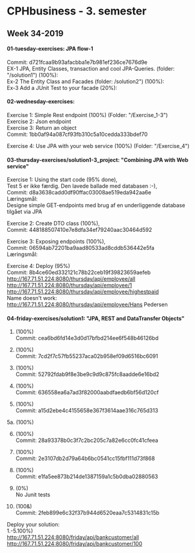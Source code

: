 # CPHbusiness - 3. semester

## Week 34-2019

#### 01-tuesday-exercises: JPA flow-1  
Commit: d721fcaa9b93afacbba1e7b981ef236ce7676d9e  
EX-1 JPA, Entity Classes, transaction and cool JPA-Queries. (folder: "/solution1") (100%):  
Ex-2   The Entity Class and Facades (folder: /solution2") (100%):  
Ex-3  Add a JUnit Test to your facade (20%):  
  
  
  
#### 02-wednesday-exercises:
Exercise 1: Simple Rest endpoint (100%) (Folder: "/Exercise_1-3")  
Exercise 2: Json endpoint  
Exercise 3: Return an object  
Commit: 1bb0af94a087cf93fb310c5a10cedda333bdef70  

Exercise 4: Use JPA with your web service (100%) (Folder: "/Exercise_4")
  
  
  
#### 03-thursday-exercises/solution1-3_project: "Combining JPA with Web service"

Exercise 1: Using the start code (95% done),  
Test 5 er ikke færdig. Den lavede ballade med databasen :-),  
Commit: d8a3638cadd0df90ffac03008ae519eda942aa6e  
Læringsmål:  
Designe simple GET-endpoints med brug af en underliggende database tilgået via JPA  

Exercise 2: Create DTO class (100%),  
Commit: 448188507410e7e8dfa34ef79240aac30464d592  


Exercise 3: Exposing endpoints (100%),  
Commit: 06594ab72201ba9aad80533ad8cddb536442e5fa  
Læringsmål:


Exercise 4: Deploy (95%)  
Commit: 8b4ce60ed332121c78b22ceb19f39823659aefeb  
http://167.71.51.224:8080/thursday/api/employee/all  
http://167.71.51.224:8080/thursday/api/employee/1  
http://167.71.51.224:8080/thursday/api/employee/highestpaid  
Name doesn't work:  
http://167.71.51.224:8080/thursday/api/employee/Hans Pedersen
  
  

#### 04-friday-exercises/solution1: "JPA, REST and DataTransfer Objects"
1. (100%)  
Commit: cea6bd6fd14e3d0d17bfbd214ee6f548b46126bd

2. (100%)  
Commit: 7cd2f7c57fb55237aca02b958ef09d6516bc6091

3. (100%)  
Commit: 52792fdab9f8e3be9c9d9c875fc8aadde6e16bd2

4. (100%)  
Commit: 636558ea6a7ad3f82000aabdfaedb6bf56d120cf

5. (100%)  
Commit: a15d2ebe4c4155658e367f3614aae316c765d313

5a. (100%)  

6. (100%)  
Commit: 28a93378b0c3f7c2bc205c7a82e6cc0fc41cfeea

7. (100%)  
Commit: 2e3107db2d79a64b6bc0541cc15fbf111d73f868

8. (100%)  
Commit: e1fa5ee873b214de1387159a1c5b0dba02880563

9. (0%)  
No Junit tests

10. (100&)  
Commit: 2feb899e6c32f37b944d6520eaa7c5314831c15b


Deploy your solution:  
1.-5.100%)  
http://167.71.51.224:8080/friday/api/bankcustomer/all  
http://167.71.51.224:8080/friday/api/bankcustomer/100
